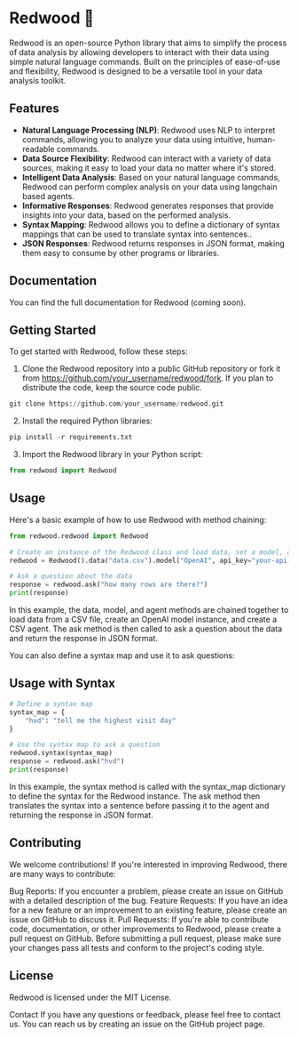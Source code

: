 # Redwood 🌲

Redwood is an open-source Python library that aims to simplify the process of data analysis by allowing developers to interact with their data using simple natural language commands. Built on the principles of ease-of-use and flexibility, Redwood is designed to be a versatile tool in your data analysis toolkit.

## Features

- **Natural Language Processing (NLP)**: Redwood uses NLP to interpret commands, allowing you to analyze your data using intuitive, human-readable commands.
- **Data Source Flexibility**: Redwood can interact with a variety of data sources, making it easy to load your data no matter where it's stored.
- **Intelligent Data Analysis**: Based on your natural language commands, Redwood can perform complex analysis on your data using langchain based agents.
- **Informative Responses**: Redwood generates responses that provide insights into your data, based on the performed analysis.
- **Syntax Mapping**: Redwood allows you to define a dictionary of syntax mappings that can be used to translate syntax into sentences..
- **JSON Responses**: Redwood returns responses in JSON format, making them easy to consume by other programs or libraries.

## Documentation

You can find the full documentation for Redwood (coming soon).


## Getting Started

To get started with Redwood, follow these steps:

1. Clone the Redwood repository into a public GitHub repository or fork it from https://github.com/your_username/redwood/fork. If you plan to distribute the code, keep the source code public.

```python
git clone https://github.com/your_username/redwood.git

```

2. Install the required Python libraries:
```python
pip install -r requirements.txt

```

3. Import the Redwood library in your Python script:
```python
from redwood import Redwood

```

<!-- 4. Start using Redwood to analyze your data!

```python
from redwood import Redwood

redwood = Redwood()
redwood.data("days-visits.csv").model("OpenAI", api_key="your_openai_api_key").agent("DataFrame")
response = redwood.ask("What is the highest performing day?")
print(response)
``` -->


## Usage

Here's a basic example of how to use Redwood with method chaining:

```python
from redwood.redwood import Redwood

# Create an instance of the Redwood class and load data, set a model, and set an agent
redwood = Redwood().data("data.csv").model("OpenAI", api_key="your-api-key").agent("CSV")

# Ask a question about the data
response = redwood.ask("how many rows are there?")
print(response)
```

In this example, the data, model, and agent methods are chained together to load data from a CSV file, create an OpenAI model instance, and create a CSV agent. The ask method is then called to ask a question about the data and return the response in JSON format.

You can also define a syntax map and use it to ask questions:


## Usage with Syntax
```python
# Define a syntax map
syntax_map = {
    "hvd": "tell me the highest visit day"
}

# Use the syntax map to ask a question
redwood.syntax(syntax_map)
response = redwood.ask("hvd")
print(response)

```

In this example, the syntax method is called with the syntax_map dictionary to define the syntax for the Redwood instance. The ask method then translates the syntax into a sentence before passing it to the agent and returning the response in JSON format.


## Contributing
We welcome contributions! If you're interested in improving Redwood, there are many ways to contribute:

Bug Reports: If you encounter a problem, please create an issue on GitHub with a detailed description of the bug.
Feature Requests: If you have an idea for a new feature or an improvement to an existing feature, please create an issue on GitHub to discuss it.
Pull Requests: If you're able to contribute code, documentation, or other improvements to Redwood, please create a pull request on GitHub.
Before submitting a pull request, please make sure your changes pass all tests and conform to the project's coding style.

## License
Redwood is licensed under the MIT License.

Contact
If you have any questions or feedback, please feel free to contact us. You can reach us by creating an issue on the GitHub project page.